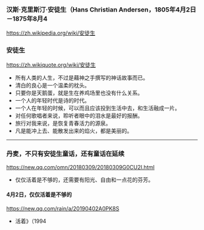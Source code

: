### 汉斯·克里斯汀·安徒生（Hans Christian Andersen，1805年4月2日－1875年8月4
https://zh.wikipedia.org/wiki/安徒生
### 安徒生
https://zh.wikiquote.org/wiki/安徒生
- 所有人类的人生，不过是藉神之手撰写的神话故事而已。
- 清白的良心是一个温柔的枕头。
- 只要你是天鹅蛋，就是生在养鸡场里也没有什么关系。
- 一个人的年轻时代是诗的时代。
- 一个人在年轻的时候，可以而且应该投到生活中去，和生活融成一片。
- 对任何歌唱者来说，聆听者眼中的泪水是最好的报酬。
- 旅行对我来说，是恢复青春活力的源泉。
- 凡是能冲上去、能散发出来的焰火，都是美丽的。
---
### 丹麦，不只有安徒生童话，还有童话在延续
https://new.qq.com/omn/20180309/20180309G0CU2I.html
- 仅仅活着是不够的，还需要有阳光、自由和一点花的芬芳。
#### 4月2日，仅仅活着是不够的
https://new.qq.com/rain/a/20190402A0PK8S
- 活着》（1994